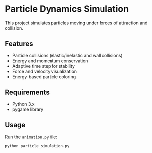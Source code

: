 # Particle Dynamics Simulation

This project simulates particles moving under forces of attraction and collision.

## Features
- Particle collisions (elastic/inelastic and wall collisions)
- Energy and momentum conservation
- Adaptive time step for stability
- Force and velocity visualization
- Energy-based particle coloring

## Requirements
- Python 3.x
- pygame library

## Usage
Run the `animation.py` file:
```bash
python particle_simulation.py
